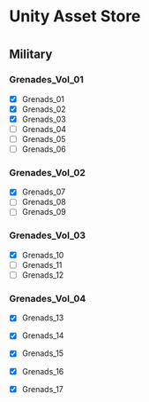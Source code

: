 # Unity Asset Store


#
#
#
#

##  Military
### Grenades_Vol_01
- [x] Grenads_01
- [x] Grenads_02
- [x] Grenads_03
- [ ] Grenads_04
- [ ] Grenads_05
- [ ] Grenads_06

### Grenades_Vol_02
- [x] Grenads_07
- [ ] Grenads_08
- [ ] Grenads_09

### Grenades_Vol_03
- [x] Grenads_10
- [ ] Grenads_11
- [ ] Grenads_12

### Grenades_Vol_04
- [x] Grenads_13
- [x] Grenads_14
- [x] Grenads_15
- [x] Grenads_16
- [x] Grenads_17


